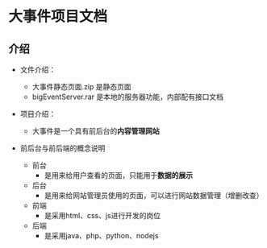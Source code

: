 # 大事件项目文档

## 介绍

* 文件介绍：
  * 大事件静态页面.zip 是静态页面
  * bigEventServer.rar 是本地的服务器功能，内部配有接口文档

* 项目介绍：
  * 大事件是一个具有前后台的**内容管理网站**
* 前后台与前后端的概念说明
  * 前台
    * 是用来给用户查看的页面，只能用于**数据的展示**
  * 后台
    * 是用来给网站管理员使用的页面，可以进行网站数据管理（增删改查）
  * 前端
    * 是采用html、css、js进行开发的岗位
  * 后端
    * 是采用java、php、python、nodejs